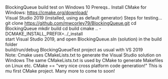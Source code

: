 BlockingQueue build test on Windows 10
Prereqs.. 
Install CMake for Windows: https://cmake.org/download/   
Visual Studio 2019 (installed, using as default generator)
Steps for testing...
git clone https://github.com/mwcorley79/BlockingQueue.git
cd BlockingQueue
mkdir build
cd build
cmake .. -DCMAKE_INSTALL_PREFIX=../_install  
start Visual Studio 2019, and open BlockingQueue.sln (solution) in the build folder  
build/run/debug BlockingQueueTest project as usual with VS 2019  
Note: Cmake uses CMakeLists.txt to generate the Visual Studio solution on Windows
      The same CMakeLists.txt is used by CMake to generate Makefiles on Linux etc.
CMake == "very nice cross platform code generation!"
This is mu first CMake project. Many more to come to soon! 

